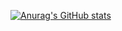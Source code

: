 [![Anurag's GitHub stats](https://github-readme-stats.vercel.app/api?username=Verginius&show_icons=true)](https://github.com/anuraghazra/github-readme-stats)
